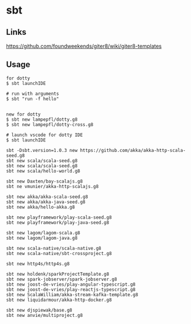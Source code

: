 # sbt

## Links

https://github.com/foundweekends/giter8/wiki/giter8-templates

## Usage

    for dotty
    $ sbt launchIDE

    # run with arguments
    $ sbt "run -f hello"


    new for dotty
    $ sbt new lampepfl/dotty.g8
    $ sbt new lampepfl/dotty-cross.g8

    # launch vscode for dotty IDE
    $ sbt launchIDE

    sbt -Dsbt.version=1.0.3 new https://github.com/akka/akka-http-scala-seed.g8
    sbt new scala/scala-seed.g8
    sbt new scala/scala-seed.g8
    sbt new scala/hello-world.g8

    sbt new Daxten/bay-scalajs.g8
    sbt ne vmunier/akka-http-scalajs.g8

    sbt new akka/akka-scala-seed.g8
    sbt new akka/akka-java-seed.g8
    sbt new akka/hello-akka.g8

    sbt new playframework/play-scala-seed.g8
    sbt new playframework/play-java-seed.g8

    sbt new lagom/lagom-scala.g8
    sbt new lagom/lagom-java.g8

    sbt new scala-native/scala-native.g8
    sbt new scala-native/sbt-crossproject.g8

    sbt new http4s/http4s.g8

    sbt new holdenk/sparkProjectTemplate.g8
    sbt new spark-jobserver/spark-jobserver.g8
    sbt new joost-de-vries/play-angular-typescript.g8
    sbt new joost-de-vries/play-reactjs-typescript.g8
    sbt new ScalaWilliam/akka-stream-kafka-template.g8
    sbt new liquidarmour/akka-http-docker.g8

    sbt new djspiewak/base.g8
    sbt new anvie/multiproject.g8
